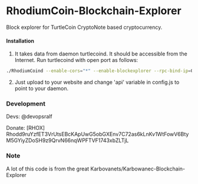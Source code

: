 # RhodiumCoin-Blockchain-Explorer
Block explorer for TurtleCoin CryptoNote based cryptocurrency.

#### Installation

1) It takes data from daemon turtlecoind. It should be accessible from the Internet. Run turtlecoind with open port as follows:
```bash
./RhodiumCoind --enable-cors="*" --enable-blockexplorer --rpc-bind-ip=0.0.0.0 --rpc-bind-port=8004
```
2) Just upload to your website and change 'api' variable in config.js to point to your daemon.


### Development
Devs:
    @devopsralf

Donate: [RHOX] Rhodd9ruYzfET3VrUtsEBcKApUwG5obGXEnv7C72as6kLnKv1WtFowV6BtyM5GYiyZDoSH9z9QrvN66nqWPFTVF1743xbZLTjL

### Note

A lot of this code is from the great Karbovanets/Karbowanec-Blockchain-Explorer
